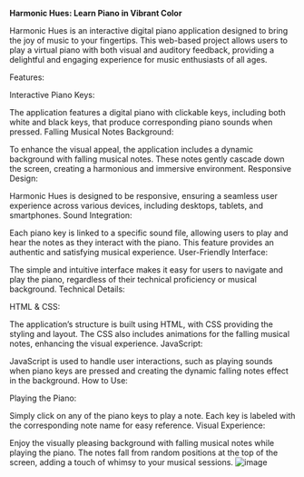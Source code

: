 **Harmonic Hues: Learn Piano in Vibrant Color**

Harmonic Hues is an interactive digital piano application designed to bring the joy of music to your fingertips. This web-based project allows users to play a virtual piano with both visual and auditory feedback, providing a delightful and engaging experience for music enthusiasts of all ages.

Features:

Interactive Piano Keys:

The application features a digital piano with clickable keys, including both white and black keys, that produce corresponding piano sounds when pressed.
Falling Musical Notes Background:

To enhance the visual appeal, the application includes a dynamic background with falling musical notes. These notes gently cascade down the screen, creating a harmonious and immersive environment.
Responsive Design:

Harmonic Hues is designed to be responsive, ensuring a seamless user experience across various devices, including desktops, tablets, and smartphones.
Sound Integration:

Each piano key is linked to a specific sound file, allowing users to play and hear the notes as they interact with the piano. This feature provides an authentic and satisfying musical experience.
User-Friendly Interface:

The simple and intuitive interface makes it easy for users to navigate and play the piano, regardless of their technical proficiency or musical background.
Technical Details:

HTML & CSS:

The application’s structure is built using HTML, with CSS providing the styling and layout. The CSS also includes animations for the falling musical notes, enhancing the visual experience.
JavaScript:

JavaScript is used to handle user interactions, such as playing sounds when piano keys are pressed and creating the dynamic falling notes effect in the background.
How to Use:

Playing the Piano:

Simply click on any of the piano keys to play a note. Each key is labeled with the corresponding note name for easy reference.
Visual Experience:

Enjoy the visually pleasing background with falling musical notes while playing the piano. The notes fall from random positions at the top of the screen, adding a touch of whimsy to your musical sessions.
![image](https://github.com/harshithaendreddy/Harmonic-Hues/assets/143935928/5350fb59-f7c1-4189-a201-ca5c38361ca8)
